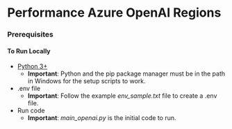 # Performance Azure OpenAI Regions

### Prerequisites

#### To Run Locally

* [Python 3+](https://www.python.org/downloads/)
  * **Important**: Python and the pip package manager must be in the path in Windows for the setup scripts to work.
* .env file
  * **Important**: Follow the example *env_sample.txt* file to create a .env file.
* Run code
  * **Important**: *main_openai.py* is the initial code to run.
